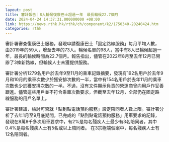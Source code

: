 ```yaml
---
layout: post
title: 審計報告｜8人輪候復康巴士超過一年　最長輪候22.7個月
date: 2024-04-24 14:37:31.000000000 +08:00
link: https://news.rthk.hk/rthk/ch/component/k2/1750340-20240424.htm
categories: rthk
---
```


審計署審查復康巴士服務，發現申請復康巴士「固定路線服務」每月平均人數， 由2019年的59人，增至去年的73人。輪候名單的98人，當中有8人已輪候超過一年，最長的輪候時間為22.7個月。報告指出，儘管在2022年8月至去年12月已開辦了3條新路線，但輪候人士未獲提供服務。

審計署分析1279名用戶於去年9至11月的乘車記錄摘要，發現有192名用戶於去年9月和10月的乘車次數少於獲安排次數的一半，當中有154名用戶於去年11月的乘車次數也少於獲安排次數的一半。不過，沒有文件顯示負責的營運商曾向用戶作妥善跟進。儘管這些用戶並不符合乘車次數要求，但截至去年12月，全部仍在固定路線服務的用戶名單上。

審計署建議，檢討可否就「點到點電話預約服務」設定陪同者人數上限。審計署分析了去年1月至9月底期間，已完成的「點到點電話預約服務」用車要求的記錄，發現在8萬8千多次用車要求中，有2%是每名殘疾人士最少有3名陪同者，其中0.4%是每名殘疾人士有5名或以上陪同者。 在3宗極端個案中，每名殘疾人士有12名陪同者。
